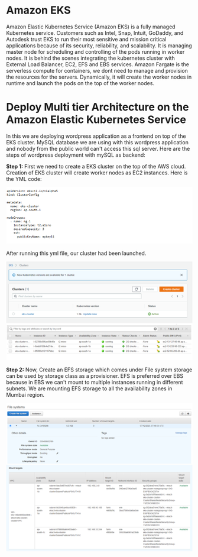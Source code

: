 # Amazon EKS

Amazon Elastic Kubernetes Service (Amazon EKS) is a fully managed Kubernetes service. Customers such as Intel, Snap, Intuit, GoDaddy, and Autodesk trust EKS to run their most sensitive and mission critical applications because of its security, reliability, and scalability.
It is managing master node for scheduling and controlling of the pods running in worker nodes. It is behind the scenes integrating the kubernetes cluster with External Load Balancer, EC2, EFS and EBS services.
Amazon Fargate is the serverless compute for containers, we dont need to manage and provision the resources for the servers. Dynamically, it will create the worker nodes in runtime and launch the pods on the top of the worker nodes.

# Deploy Multi tier Architecture on the Amazon Elastic Kubernetes Service

In this we are deploying wordpress application as a frontend on top of the EKS cluster. MySQL database we are using with this wordpress application and nobody from the public world can't access this sql server.
Here are the steps of wordpress deployment with mySQL as backend:

**Step 1:** First we need to create a EKS cluster on the top of the AWS cloud. Creation of EKS cluster will create worker nodes as EC2 instances.
            Here is the YML code:
            
<img src="https://github.com/jain-vaibhav2607/Amazon-EKS-Repo/blob/master/clustercode.PNG">

After running this yml file, our cluster had been launched.

<img src="https://github.com/jain-vaibhav2607/Amazon-EKS-Repo/blob/master/EKSCluster.PNG">


<img src="https://github.com/jain-vaibhav2607/Amazon-EKS-Repo/blob/master/WorkerNodes.PNG">

**Step 2:**  Now, Create an EFS storage which comes under File system storage can be used by storage class as a provisioner. EFS is preferred over EBS because in EBS we can't mount to multiple instances running in different subnets. We are mounting EFS storage to all the availability zones in Mumbai region.

<img src="https://github.com/jain-vaibhav2607/Amazon-EKS-Repo/blob/master/EFS1.PNG">


<img src="https://github.com/jain-vaibhav2607/Amazon-EKS-Repo/blob/master/EFS2.PNG">
